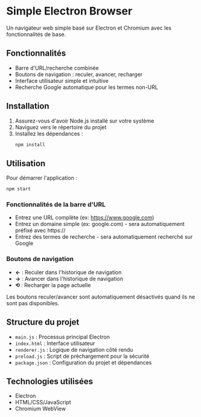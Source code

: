 # Simple Electron Browser

Un navigateur web simple basé sur Electron et Chromium avec les fonctionnalités de base.

## Fonctionnalités

- Barre d'URL/recherche combinée
- Boutons de navigation : reculer, avancer, recharger
- Interface utilisateur simple et intuitive
- Recherche Google automatique pour les termes non-URL

## Installation

1. Assurez-vous d'avoir Node.js installé sur votre système
2. Naviguez vers le répertoire du projet
3. Installez les dépendances :
   ```bash
   npm install
   ```

## Utilisation

Pour démarrer l'application :
```bash
npm start
```

### Fonctionnalités de la barre d'URL

- Entrez une URL complète (ex: https://www.google.com)
- Entrez un domaine simple (ex: google.com) - sera automatiquement préfixé avec https://
- Entrez des termes de recherche - sera automatiquement recherché sur Google

### Boutons de navigation

- **←** : Reculer dans l'historique de navigation
- **→** : Avancer dans l'historique de navigation  
- **⟲** : Recharger la page actuelle

Les boutons reculer/avancer sont automatiquement désactivés quand ils ne sont pas disponibles.

## Structure du projet

- `main.js` : Processus principal Electron
- `index.html` : Interface utilisateur
- `renderer.js` : Logique de navigation côté rendu
- `preload.js` : Script de préchargement pour la sécurité
- `package.json` : Configuration du projet et dépendances

## Technologies utilisées

- Electron
- HTML/CSS/JavaScript
- Chromium WebView

